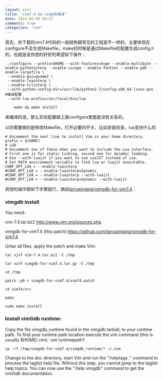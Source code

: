 ```yaml
---
layout: post
title: "vim7.4 && vimgdb编译"
date: 2014-06-09 10:52
comments: true
categories: "vim"
---
```

  首先，你下载的vim7.4代码的一般结构跟常见的工程是不一样的，主要体现在configure不会生成Makefile，make的时候是通过Makefile的配置生成config.h的，也就是说你想的好好的希望如下操作：

	 ./configure --prefix=$HOME --with-features=huge --enable-multibyte --enable-pythoninterp --enable-cscope --enable-fontset --enable-gdb --enable-largefile \
	 --enable-gui=gnome2 \
	 --enable-luainterp \
	 --enable-tclinterp \
	 --with-python-config-dir=/usr/lib/python2.7/config-x86_64-linux-gnu  #编译配置
	 --with-lua-prefix=/usr/local/bin/lua

	    make && make install

  来编译的话，那么实际配置跟上面configure里面是没有关系的。

  以你需要做的是修改Makefile，打开必要的开关，比如安装目录，lua支持什么的

	# Uncomment the next line to install Vim in your home directory.
	prefix = $(HOME)
	# LUA
	# Uncomment one of these when you want to include the Lua interface.
	# First one is for static linking, second one for dynamic loading.
	# Use --with-luajit if you want to use LuaJIT instead of Lua.
	# Set PATH environment variable to find lua or luajit executable.
	CONF_OPT_LUA = --enable-luainterp
	#CONF_OPT_LUA = --enable-luainterp=dynamic
	#CONF_OPT_LUA = --enable-luainterp --with-luajit
	#CONF_OPT_LUA = --enable-luainterp=dynamic --with-luajit


  其他的操作按如下步骤就行，摘自[larrupingpig/vimgdb-for-vim7.4](https://github.com/larrupingpig/vimgdb-for-vim7.4 "vimgdb")：

### vimgdb install

  You need:

  vim-7.4.tar.bz2 <http://www.vim.org/sources.php>

  vimgdb-for-vim7.4 (this patch) <https://github.com/larrupingpig/vimgdb-for-vim7.4>

  Untar all files, apply the patch and make Vim:

	tar xjvf vim-7.4.tar.bz2 -C /tmp

	tar xzvf vimgdb-for-vim7.4.tar.gz -C /tmp

	cd /tmp

	patch -p0 < vimgdb-for-vim7.4/vim74.patch

	cd vim74/src

	make

	sudo make install

### Install vimGdb runtime:

  Copy the file vimgdb_runtime found in the vimgdb tarball, to your runtime path. To find your runtime path location execute the vim command (this is usually $HOME/.vim): :set runtimepath?

	cp -rf /tmp/vimgdb-for-vim7.4/vimgdb_runtime/* ~/.vim

  Change to the doc directory, start Vim and run the ":helptags ." command to process the taglist help file. Without this step, you cannot jump to the taglist help topics. You can now use the ":help vimgdb" command to get the vimGdb documentation.
